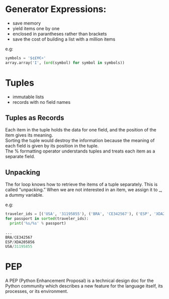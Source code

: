 # Generator Expressions:
* save memory
* yield items one by one
* enclosed in parantheses rather than brackets
* save the cost of building a list with a million items

e.g:
```python
symbols = '$¢£¥€¤'
array.array('I', (ord(symbol) for symbol in symbols))
```

# Tuples
* immutable lists
* records with no field names

## Tuples as Records
Each item in the tuple holds the data for one field, and the position of the item gives its meaning.  
Sorting the tuple would destroy the information because the meaning of each field is given by its position in the tuple.  
The % formatting operator understands tuples and treats each item as a separate field.

## Unpacking
The for loop knows how to retrieve the items of a tuple separately. This is called “unpacking.” When we are not interested in an item, we assign it to _, a dummy variable.

e.g:
```python
traveler_ids = [('USA', '31195855'), ('BRA', 'CE342567'), ('ESP', 'XDA205856')]
for passport in sorted(traveler_ids):
  print('%s/%s' % passport)
  
...
BRA/CE342567
ESP/XDA205856
USA/31195855  
```

# PEP
A PEP (Python Enhancement Proposal) is a technical design doc for the Python community which describes a new feature for the language itself, its processes, or its environment.
